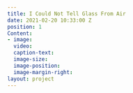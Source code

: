 ```yaml
---
title: I Could Not Tell Glass From Air
date: 2021-02-20 10:33:00 Z
position: 1
Content:
- image: 
  video: 
  caption-text: 
  image-size: 
  image-position: 
  image-margin-right: 
layout: project
---
```


